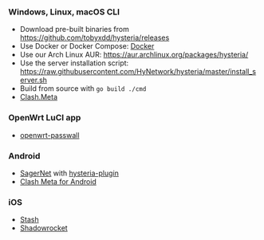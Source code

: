 ### Windows, Linux, macOS CLI

- Download pre-built binaries from https://github.com/tobyxdd/hysteria/releases
- Use Docker or Docker Compose: [Docker](Docker)
- Use our Arch Linux AUR: https://aur.archlinux.org/packages/hysteria/
- Use the server installation script: https://raw.githubusercontent.com/HyNetwork/hysteria/master/install_server.sh
- Build from source with `go build ./cmd`
- [Clash.Meta](https://github.com/MetaCubeX/Clash.Meta)

### OpenWrt LuCI app

- [openwrt-passwall](https://github.com/xiaorouji/openwrt-passwall)

### Android

- [SagerNet](https://github.com/SagerNet/SagerNet) with [hysteria-plugin](https://github.com/SagerNet/SagerNet/releases/tag/hysteria-plugin-1.2.1)
- [Clash Meta for Android](https://github.com/MetaCubeX/ClashMetaForAndroid)

### iOS

- [Stash](https://apps.apple.com/app/stash/id1596063349)
- [Shadowrocket](https://apps.apple.com/us/app/shadowrocket/id932747118)